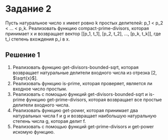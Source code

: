# **Задание 2**
Пусть натуральное число x имеет ровно k простых делителей: p_1 < p_2 < ... < p_k. Реализовать функцию compact-prime-divisors, которая принимает x и возвращает вектор \[\[p_1, t_1], \[p_2, t_2], ..., \[p_k, t_k]], где t_i степень вхождения p_i в x.

## **Решение 1**
1. Реализовать функцию get-divisors-bounded-sqrt, которая возвращает натуральные делители входного числа из отрезка \[2, $\sqrt{x}$].
2. Реализовать функцию is-prime, которая проверяет, является ли входное число простым.
3. Реализовать с помощью функций get-divisors-bounded-sqrt и is-prime функцию get-prime-divisors, которая возвращает все простые делители входного числа.
4. Реализовать функцию get-power, которая принимает два натуральных числа f и g и возвращает наибольшую натуральную степень числа g, которая делит f.
5. Реализовать с помощью функций get-prime-divisors и get-power искомую функцию.
